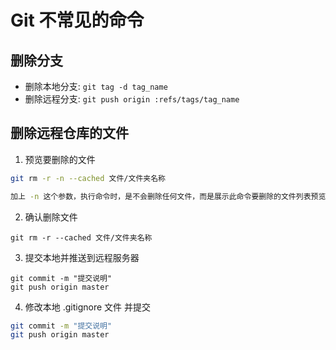 # Git 不常见的命令

## 删除分支

- 删除本地分支: `git tag -d tag_name`
- 删除远程分支: `git push origin :refs/tags/tag_name`

## 删除远程仓库的文件

1. 预览要删除的文件

```bash
git rm -r -n --cached 文件/文件夹名称 

加上 -n 这个参数，执行命令时，是不会删除任何文件，而是展示此命令要删除的文件列表预览。
```

2. 确认删除文件

```shell
git rm -r --cached 文件/文件夹名称
```

3. 提交本地并推送到远程服务器

```shell
git commit -m "提交说明"
git push origin master
```

4. 修改本地 .gitignore 文件 并提交

```bash
git commit -m "提交说明"
git push origin master
```